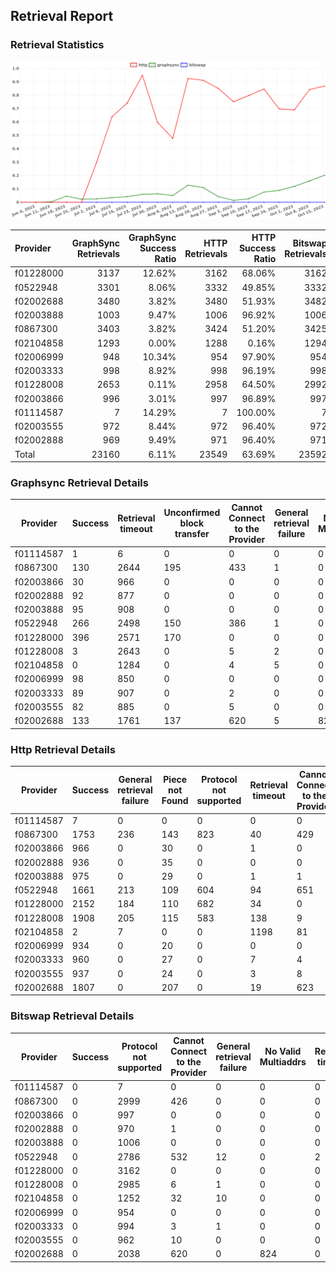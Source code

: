 ## Retrieval Report
### Retrieval Statistics
<img src="https://raw.githubusercontent.com/data-preservation-programs/filplus-checker-assets/main/filecoin-project/filecoin-plus-large-datasets/issues/1625/1697595640640.png"/>

| Provider  | GraphSync Retrievals | GraphSync Success Ratio | HTTP Retrievals | HTTP Success Ratio | Bitswap Retrievals | Bitswap Success Ratio |
| :-------- | -------------------: | ----------------------: | --------------: | -----------------: | -----------------: | --------------------: |
| f01228000 |                 3137 |                  12.62% |            3162 |             68.06% |               3162 |                 0.00% |
| f0522948  |                 3301 |                   8.06% |            3332 |             49.85% |               3332 |                 0.00% |
| f02002688 |                 3480 |                   3.82% |            3480 |             51.93% |               3482 |                 0.00% |
| f02003888 |                 1003 |                   9.47% |            1006 |             96.92% |               1006 |                 0.00% |
| f0867300  |                 3403 |                   3.82% |            3424 |             51.20% |               3425 |                 0.00% |
| f02104858 |                 1293 |                   0.00% |            1288 |              0.16% |               1294 |                 0.00% |
| f02006999 |                  948 |                  10.34% |             954 |             97.90% |                954 |                 0.00% |
| f02003333 |                  998 |                   8.92% |             998 |             96.19% |                998 |                 0.00% |
| f01228008 |                 2653 |                   0.11% |            2958 |             64.50% |               2992 |                 0.00% |
| f02003866 |                  996 |                   3.01% |             997 |             96.89% |                997 |                 0.00% |
| f01114587 |                    7 |                  14.29% |               7 |            100.00% |                  7 |                 0.00% |
| f02003555 |                  972 |                   8.44% |             972 |             96.40% |                972 |                 0.00% |
| f02002888 |                  969 |                   9.49% |             971 |             96.40% |                971 |                 0.00% |
| Total     |                23160 |                   6.11% |           23549 |             63.69% |              23592 |                 0.00% |

### Graphsync Retrieval Details
| Provider  | Success | Retrieval timeout | Unconfirmed block transfer | Cannot Connect to the Provider | General retrieval failure | No Valid Multiaddrs |
| --------- | ------- | ----------------- | -------------------------- | ------------------------------ | ------------------------- | ------------------- |
| f01114587 | 1       | 6                 | 0                          | 0                              | 0                         | 0                   |
| f0867300  | 130     | 2644              | 195                        | 433                            | 1                         | 0                   |
| f02003866 | 30      | 966               | 0                          | 0                              | 0                         | 0                   |
| f02002888 | 92      | 877               | 0                          | 0                              | 0                         | 0                   |
| f02003888 | 95      | 908               | 0                          | 0                              | 0                         | 0                   |
| f0522948  | 266     | 2498              | 150                        | 386                            | 1                         | 0                   |
| f01228000 | 396     | 2571              | 170                        | 0                              | 0                         | 0                   |
| f01228008 | 3       | 2643              | 0                          | 5                              | 2                         | 0                   |
| f02104858 | 0       | 1284              | 0                          | 4                              | 5                         | 0                   |
| f02006999 | 98      | 850               | 0                          | 0                              | 0                         | 0                   |
| f02003333 | 89      | 907               | 0                          | 2                              | 0                         | 0                   |
| f02003555 | 82      | 885               | 0                          | 5                              | 0                         | 0                   |
| f02002688 | 133     | 1761              | 137                        | 620                            | 5                         | 824                 |

### Http Retrieval Details
| Provider  | Success | General retrieval failure | Piece not Found | Protocol not supported | Retrieval timeout | Cannot Connect to the Provider | No Valid Multiaddrs |
| --------- | ------- | ------------------------- | --------------- | ---------------------- | ----------------- | ------------------------------ | ------------------- |
| f01114587 | 7       | 0                         | 0               | 0                      | 0                 | 0                              | 0                   |
| f0867300  | 1753    | 236                       | 143             | 823                    | 40                | 429                            | 0                   |
| f02003866 | 966     | 0                         | 30              | 0                      | 1                 | 0                              | 0                   |
| f02002888 | 936     | 0                         | 35              | 0                      | 0                 | 0                              | 0                   |
| f02003888 | 975     | 0                         | 29              | 0                      | 1                 | 1                              | 0                   |
| f0522948  | 1661    | 213                       | 109             | 604                    | 94                | 651                            | 0                   |
| f01228000 | 2152    | 184                       | 110             | 682                    | 34                | 0                              | 0                   |
| f01228008 | 1908    | 205                       | 115             | 583                    | 138               | 9                              | 0                   |
| f02104858 | 2       | 7                         | 0               | 0                      | 1198              | 81                             | 0                   |
| f02006999 | 934     | 0                         | 20              | 0                      | 0                 | 0                              | 0                   |
| f02003333 | 960     | 0                         | 27              | 0                      | 7                 | 4                              | 0                   |
| f02003555 | 937     | 0                         | 24              | 0                      | 3                 | 8                              | 0                   |
| f02002688 | 1807    | 0                         | 207             | 0                      | 19                | 623                            | 824                 |

### Bitswap Retrieval Details
| Provider  | Success | Protocol not supported | Cannot Connect to the Provider | General retrieval failure | No Valid Multiaddrs | Retrieval timeout |
| --------- | ------- | ---------------------- | ------------------------------ | ------------------------- | ------------------- | ----------------- |
| f01114587 | 0       | 7                      | 0                              | 0                         | 0                   | 0                 |
| f0867300  | 0       | 2999                   | 426                            | 0                         | 0                   | 0                 |
| f02003866 | 0       | 997                    | 0                              | 0                         | 0                   | 0                 |
| f02002888 | 0       | 970                    | 1                              | 0                         | 0                   | 0                 |
| f02003888 | 0       | 1006                   | 0                              | 0                         | 0                   | 0                 |
| f0522948  | 0       | 2786                   | 532                            | 12                        | 0                   | 2                 |
| f01228000 | 0       | 3162                   | 0                              | 0                         | 0                   | 0                 |
| f01228008 | 0       | 2985                   | 6                              | 1                         | 0                   | 0                 |
| f02104858 | 0       | 1252                   | 32                             | 10                        | 0                   | 0                 |
| f02006999 | 0       | 954                    | 0                              | 0                         | 0                   | 0                 |
| f02003333 | 0       | 994                    | 3                              | 1                         | 0                   | 0                 |
| f02003555 | 0       | 962                    | 10                             | 0                         | 0                   | 0                 |
| f02002688 | 0       | 2038                   | 620                            | 0                         | 824                 | 0                 |
